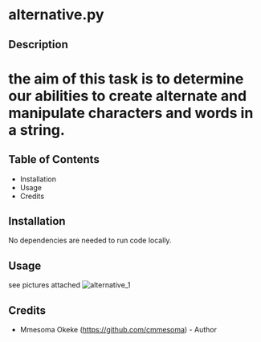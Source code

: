 # alternative.py

## Description
# the aim of this task is to determine our abilities to create alternate and manipulate characters and words in a string.

## Table of Contents

- Installation
- Usage
- Credits

## Installation

No dependencies are needed to run code locally.

## Usage
see pictures attached
![alternative_1](meso/alternative_1.png)



## Credits

- Mmesoma Okeke (https://github.com/cmmesoma) - Author
